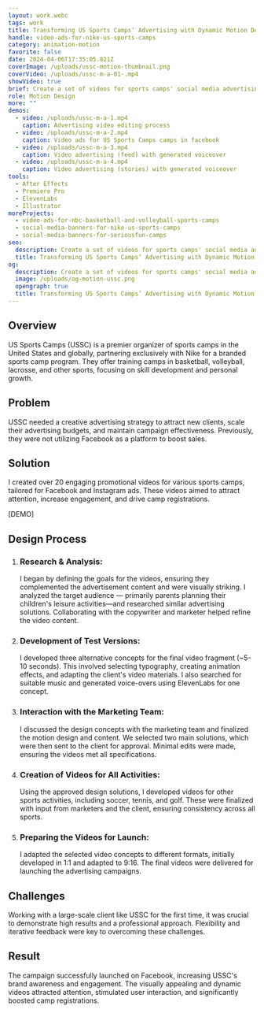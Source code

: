 ```yaml
---
layout: work.webc
tags: work
title: Transforming US Sports Camps’ Advertising with Dynamic Motion Design
handle: video-ads-for-nike-us-sports-camps
category: animation-motion
favorite: false
date: 2024-04-06T17:35:05.821Z
coverImage: /uploads/ussc-motion-thumbnail.png
coverVideo: /uploads/ussc-m-a-01-.mp4
showVideo: true
brief: Create a set of videos for sports camps' social media advertising campaigns.
role: Motion Design
more: ""
demos:
  - video: /uploads/ussc-m-a-1.mp4
    caption: Advertising video editing process
  - video: /uploads/ussc-m-a-2.mp4
    caption: Video ads for US Sports Camps camps in facebook
  - video: /uploads/ussc-m-a-3.mp4
    caption: Video advertising (feed) with generated voiceover
  - video: /uploads/ussc-m-a-4.mp4
    caption: Video advertising (stories) with generated voiceover
tools:
  - After Effects
  - Premiere Pro
  - ElevenLabs
  - Illustrator
moreProjects:
  - video-ads-for-nbc-basketball-and-volleyball-sports-camps
  - social-media-banners-for-nike-us-sports-camps
  - social-media-banners-for-seriousfun-camps
seo:
  description: Create a set of videos for sports camps' social media advertising campaigns.
  title: Transforming US Sports Camps’ Advertising with Dynamic Motion Design
og:
  description: Create a set of videos for sports camps' social media advertising campaigns.
  image: /uploads/og-motion-ussc.png
  opengraph: true
  title: Transforming US Sports Camps’ Advertising with Dynamic Motion Design
---
```

## Overview

US Sports Camps (USSC) is a premier organizer of sports camps in the United States and globally, partnering exclusively with Nike for a branded sports camp program. They offer training camps in basketball, volleyball, lacrosse, and other sports, focusing on skill development and personal growth.

## Problem

USSC needed a creative advertising strategy to attract new clients, scale their advertising budgets, and maintain campaign effectiveness. Previously, they were not utilizing Facebook as a platform to boost sales.

## Solution

I created over 20 engaging promotional videos for various sports camps, tailored for Facebook and Instagram ads. These videos aimed to attract attention, increase engagement, and drive camp registrations.

\[DEMO]

## Design Process

1. ### Research & Analysis:

   I began by defining the goals for the videos, ensuring they complemented the advertisement content and were visually striking. I analyzed the target audience — primarily parents planning their children's leisure activities—and researched similar advertising solutions. Collaborating with the copywriter and marketer helped refine the video content.
2. ### Development of Test Versions:

   I developed three alternative concepts for the final video fragment (~5-10 seconds). This involved selecting typography, creating animation effects, and adapting the client's video materials. I also searched for suitable music and generated voice-overs using ElevenLabs for one concept.
3. ### Interaction with the Marketing Team:

   I discussed the design concepts with the marketing team and finalized the motion design and content. We selected two main solutions, which were then sent to the client for approval. Minimal edits were made, ensuring the videos met all specifications.
4. ### Creation of Videos for All Activities:

   Using the approved design solutions, I developed videos for other sports activities, including soccer, tennis, and golf. These were finalized with input from marketers and the client, ensuring consistency across all sports.
5. ### Preparing the Videos for Launch:

   I adapted the selected video concepts to different formats, initially developed in 1:1 and adapted to 9:16. The final videos were delivered for launching the advertising campaigns.

## Challenges

Working with a large-scale client like USSC for the first time, it was crucial to demonstrate high results and a professional approach. Flexibility and iterative feedback were key to overcoming these challenges.

## Result

The campaign successfully launched on Facebook, increasing USSC's brand awareness and engagement. The visually appealing and dynamic videos attracted attention, stimulated user interaction, and significantly boosted camp registrations.